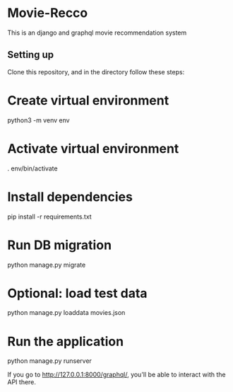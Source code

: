 # Movie-Recco
This is an django and graphql movie recommendation system


## Setting up

Clone this repository, and in the directory follow these steps:

# Create virtual environment
python3 -m venv env
# Activate virtual environment
. env/bin/activate
# Install dependencies
pip install -r requirements.txt
# Run DB migration
python manage.py migrate
# Optional: load test data
python manage.py loaddata movies.json
# Run the application
python manage.py runserver


If you go to http://127.0.0.1:8000/graphql/, you'll be able to interact with the API there.
